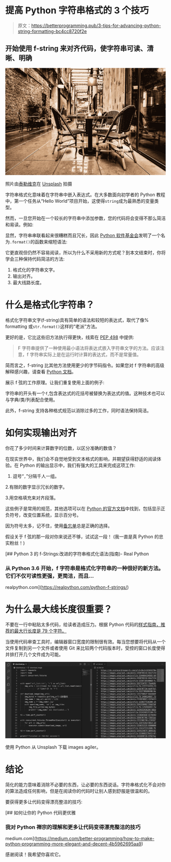 # 提高 Python 字符串格式的 3 个技巧

> 原文：<https://betterprogramming.pub/3-tips-for-advancing-python-string-formatting-bc4cc8720f2e>

## 开始使用 f-string 来对齐代码，使字符串可读、清晰、明确

![](img/ba61b02ab4b057cce30e21fc1b9d5867.png)

照片由[泰勒维克](https://unsplash.com/@tvick?utm_source=unsplash&utm_medium=referral&utm_content=creditCopyText)在 [Unsplash](https://unsplash.com/s/photos/table-chairs-outdoors?utm_source=unsplash&utm_medium=referral&utm_content=creditCopyText) 拍摄

字符串格式化意味着在字符串中嵌入表达式。在大多数面向初学者的 Python 教程中，第一个任务从“Hello World”项目开始，这使得`string`成为最熟悉的变量类型。

然而，一旦您开始在一个较长的字符串中添加参数，您的代码将会变得不那么简洁和易读。例如:

显然，字符串串联看起来很糟糕而且冗长，因此 [Python 软件基金会](https://www.python.org/psf/)发明了一个名为`.format()`的函数来缩短语法:

它更直观但仍然不容易阅读，所以为什么不采用新的方式呢？到本文结束时，你将学会三种保持代码简洁的方法:

1.  格式化的字符串文字。
2.  输出对齐。
3.  最大线路长度。

# 什么是格式化字符串？

格式化字符串文字(f-string)具有简单的语法和较短的表达式，取代了像% formatting 或`str.format()`这样的“老派”方法。

更好的是，它比这些旧方法执行得更快，线索在 [PEP 498](https://www.python.org/dev/peps/pep-0498/) 中提供:

> F 字符串提供了一种使用最小语法将表达式嵌入字符串文字的方法。应该注意，f 字符串实际上是在运行时计算的表达式，而不是常量值。

简而言之，f-string 比其他方法使用更少的字节码指令。如果您对 f 字符串的高级解释感兴趣，请查看 [Python 文档](https://www.python.org/dev/peps/pep-0498/)。

展示 f 弦的工作原理。让我们重复使用上面的例子:

字符串的开头有一个`f`,包含表达式的花括号被替换为表达式的值。这种技术也可以与字典/类/列表配合使用。

此外，f-string 支持各种格式规范以消除过多的工作，同时语法保持简洁。

# 如何实现输出对齐

你花了多少时间来计算数字的位数，以区分准确的数值？

在现实世界中，我们会不自觉地受到文本格式的影响，并期望获得舒适的阅读体验。在 Python 的输出显示中，我们有强大的工具来完成这项工作:

1.  逗号“`,`”分隔千人一组。

2.有限的数字显示冗长的数字。

3.用空格填充来对齐段落。

这些例子是常用的规范，其他选项可以在 [Python 的官方文档](https://docs.python.org/3.4/library/string.html)中找到，包括显示正负符号，改变位置系统，显示百分号。

因为符号太多，记不住，使用[备忘单](https://myshell.co.uk/blog/2018/11/python-f-string-formatting-cheatsheet/)总是正确的选择。

假设关于 f 弦的那一段对你来说还不够，试试这一段！
(我一直是真 Python 的忠实粉丝！)

[](https://realpython.com/python-f-strings/) [## Python 3 的 f-Strings:改进的字符串格式化语法(指南)- Real Python

### 从 Python 3.6 开始，f 字符串是格式化字符串的一种很好的新方法。它们不仅可读性更强，更简洁，而且…

realpython.com](https://realpython.com/python-f-strings/) 

# 为什么最大线长度很重要？

不要在一行中粘贴太多代码，给读者造成压力。根据 Python 代码的[样式指南，推荐的最大行长度是 79 个字符。](https://www.python.org/dev/peps/pep-0008/#class-names)

当使用代码审查工具时，编辑器窗口宽度的限制很有效。每当您想要将代码从一个文件复制到另一个文件或者使用 Git 来比较两个代码版本时，受控的窗口长度使得并排打开几个文件成为可能。

[![](img/5e5c86c6b81b22bf2613ae8aaa1a10c9.png)](https://medium.com/analytics-vidhya/how-to-download-images-faster-using-multithreading-in-python-a31110468770)

使用 Python 从 Unsplash 下载 images agiler。

# 结论

简化的能力意味着消除不必要的东西，让必要的东西说话。字符串格式化不会对你的算法造成任何影响，但是在阅读你的代码时让别人感到舒服是很温和的。

要获得更多让代码变得漂亮整洁的技巧:

[](https://medium.com/better-programming/how-to-make-python-programming-more-elegant-and-decent-4b5962695aa9) [## 如何让你的 Python 代码更优雅

### 我对 Python 禅宗的理解和更多让代码变得漂亮整洁的技巧

medium.com](https://medium.com/better-programming/how-to-make-python-programming-more-elegant-and-decent-4b5962695aa9) 

感谢阅读！我希望你喜欢它。